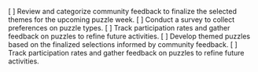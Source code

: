 [ ] Review and categorize community feedback to finalize the selected themes for the upcoming puzzle week.
[ ] Conduct a survey to collect preferences on puzzle types.
[ ] Track participation rates and gather feedback on puzzles to refine future activities.
[ ] Develop themed puzzles based on the finalized selections informed by community feedback.
[ ] Track participation rates and gather feedback on puzzles to refine future activities.